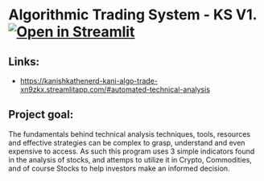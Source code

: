 # Algorithmic Trading System - KS V1. [![Open in Streamlit](https://static.streamlit.io/badges/streamlit_badge_black_white.svg)](https://share.streamlit.io/akurgat/automating-technical-analysis/Trade.py)

## Links:

* https://kanishkathenerd-kani-algo-trade-xn9zkx.streamlitapp.com/#automated-technical-analysis

## Project goal:

The fundamentals behind technical analysis techniques, tools, resources and effective strategies can be complex to grasp, understand and even expensive to access. As such this program uses 3 simple indicators found in the analysis of stocks, and attemps to utilize it in Crypto, Commodities, and of course Stocks to help investors make an informed decision.

